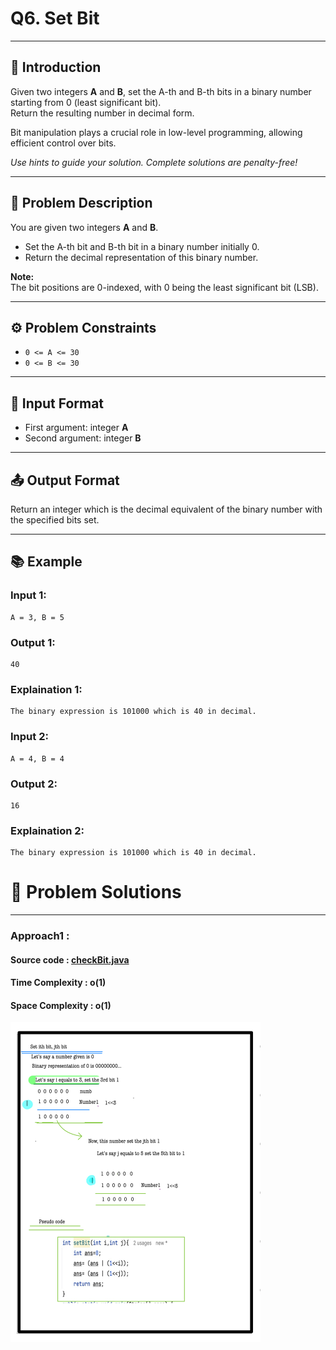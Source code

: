 # Q6. Set Bit

---

## 🚀 Introduction
Given two integers **A** and **B**, set the A-th and B-th bits in a binary number starting from 0 (least significant bit).  
Return the resulting number in decimal form.

Bit manipulation plays a crucial role in low-level programming, allowing efficient control over bits.

_Use hints to guide your solution. Complete solutions are penalty-free!_

---

## 📝 Problem Description
You are given two integers **A** and **B**.

- Set the A-th bit and B-th bit in a binary number initially 0.
- Return the decimal representation of this binary number.

**Note:**  
The bit positions are 0-indexed, with 0 being the least significant bit (LSB).

---

## ⚙️ Problem Constraints
- `0 <= A <= 30`
- `0 <= B <= 30`

---

## 📝 Input Format
- First argument: integer **A**
- Second argument: integer **B**

---

## 📤 Output Format
Return an integer which is the decimal equivalent of the binary number with the specified bits set.

---

## 📚 Example

### Input 1:
```plaintext
A = 3, B = 5
```
### Output 1:
```plaintext
40
```
### Explaination 1:
```plaintext
The binary expression is 101000 which is 40 in decimal.
```
### Input 2:
```plaintext
A = 4, B = 4
```
### Output 2:
```plaintext
16
```
### Explaination 2:
```plaintext
The binary expression is 101000 which is 40 in decimal.
```

# 📝 Problem Solutions
---
### Approach1 :
#### Source code : [checkBit.java](../../src/bitManipulationOne/setBit/setBit.java)
#### Time Complexity : o(1)
#### Space Complexity : o(1)
 <img src="../../images/bitManipulationOne/setBit/step1.jpg" alt="My Image" width="400" /> 